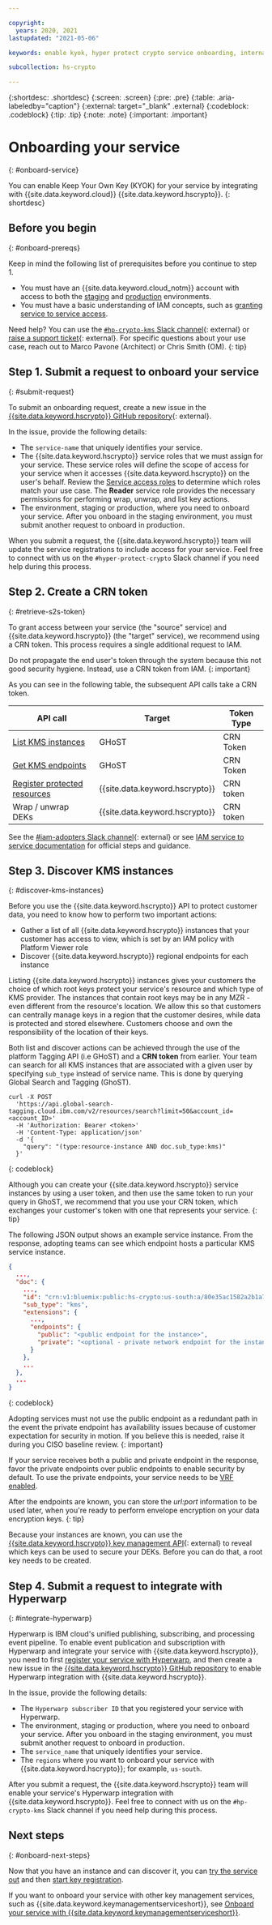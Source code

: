 ```yaml
---

copyright:
  years: 2020, 2021
lastupdated: "2021-05-06"

keywords: enable kyok, hyper protect crypto service onboarding, internal, kyok, onboard service, crn token

subcollection: hs-crypto

---
```


{:shortdesc: .shortdesc}
{:screen: .screen}
{:pre: .pre}
{:table: .aria-labeledby="caption"}
{:external: target="_blank" .external}
{:codeblock: .codeblock}
{:tip: .tip}
{:note: .note}
{:important: .important}

# Onboarding your service
{: #onboard-service}

You can enable Keep Your Own Key (KYOK) for your service by integrating with {{site.data.keyword.cloud}} {{site.data.keyword.hscrypto}}.
{: shortdesc}

## Before you begin
{: #onboard-prereqs}

Keep in mind the following list of prerequisites before you continue to step 1.
- You must have an {{site.data.keyword.cloud_notm}} account with access to both the
[staging](https://test.cloud.ibm.com/) and [production](https://cloud.ibm.com/)
environments.
- You must have a basic understanding of IAM concepts, such as
[granting service to service access](/docs/get-coding?topic=get-coding-servicetoservice).

Need help? You can use the
[`#hp-crypto-kms` Slack channel](https://app.slack.com/client/T02J3DPUE/CFFC7M3B3){: external}
or
[raise a support ticket](https://github.ibm.com/ZaaS/zcrypto-support-tickets/issues/new){: external}.
For specific questions about your use case, reach out to Marco Pavone (Architect)
or Chris Smith (OM).
{: tip}

## Step 1. Submit a request to onboard your service
{: #submit-request}

To submit an onboarding request, create a new issue in the
[{{site.data.keyword.hscrypto}} GitHub repository](https://github.ibm.com/ZaaS/zcrypto-backlog/issues/new?template=onboard-request.md){: external}.

In the issue, provide the following details:
- The `service-name` that uniquely identifies your service.
- The {{site.data.keyword.hscrypto}} service roles that we must
assign for your service. These service roles will define the scope of access for
your service when it accesses {{site.data.keyword.hscrypto}} on
the user's behalf. Review the
[Service access roles](/docs/hs-crypto?topic=hs-crypto-manage-access#service-access-roles)
to determine which roles match your use case. The **Reader** service role provides the necessary permissions for
performing wrap, unwrap, and list key actions.
- The environment, staging or production, where you need to onboard your
service. After you onboard in the staging environment, you must submit another
request to onboard in production.

When you submit a request, the {{site.data.keyword.hscrypto}}
team will update the service registrations to include access for your service.
Feel free to connect with us on the `#hyper-protect-crypto` Slack channel if you need
help during this process.

## Step 2. Create a CRN token
{: #retrieve-s2s-token}

To grant access between your service (the "source" service) and
{{site.data.keyword.hscrypto}} (the "target" service), we
recommend using a CRN token. This process requires a single additional request
to IAM.

Do not propagate the end user's token through the system because this not good
security hygiene. Instead, use a CRN token from IAM.
{: important}

As you can see in the following table, the subsequent API calls take a CRN token.

API call | Target | Token Type
---- | ---- | ----
[List KMS instances](#discover-kms-instances) | GHoST | CRN Token
[Get KMS endpoints](#discover-kms-instances) | GHoST | CRN Token
[Register protected resources](/docs/hs-crypto?topic=hs-crypto-register-protected-resources) | {{site.data.keyword.hscrypto}} | CRN token
Wrap / unwrap DEKs | {{site.data.keyword.hscrypto}} | CRN token

See the
[#iam-adopters Slack channel](https://ibm-cloudplatform.slack.com/archives/C0NLB2W3B/p1516206027000901){: external}
or see
[IAM service to service documentation](/docs/get-coding?topic=get-coding-servicetoservice)
for official steps and guidance.

## Step 3. Discover KMS instances
{: #discover-kms-instances}

Before you use the {{site.data.keyword.hscrypto}} API to protect customer data, you need to know how to perform two important actions:
- Gather a list of all {{site.data.keyword.hscrypto}} instances
that your customer has access to view, which is set by an IAM policy with
Platform Viewer role
- Discover {{site.data.keyword.hscrypto}} regional endpoints
for each instance

Listing {{site.data.keyword.hscrypto}} instances gives your
customers the choice of which root keys protect your service's resource and
which type of KMS provider. The instances that contain root keys may be in any
MZR - even different from the resource's location. We allow this so that
customers can centrally manage keys in a region that the customer desires, while
data is protected and stored elsewhere. Customers choose and own the
responsibility of the location of their keys.

Both list and discover actions can be achieved through the use of the platform
Tagging API (i.e GHoST) and a **CRN token** from earlier. Your team can search
for all KMS instances that are associated with a given user by specifying
`sub_type` instead of service name. This is done by querying Global Search and
Tagging (GhoST).

```cURL
curl -X POST
  'https://api.global-search-tagging.cloud.ibm.com/v2/resources/search?limit=50&account_id=<account_ID>'
  -H 'Authorization: Bearer <token>'
  -H 'Content-Type: application/json'
  -d '{
    "query": "(type:resource-instance AND doc.sub_type:kms)"
  }'
```
{: codeblock}

Although you can create your {{site.data.keyword.hscrypto}}
service instances by using a user token, and then use the same token to run your
query in GhoST, we recommend that you use your CRN token, which exchanges your
customer's token with one that represents your service.
{: tip}

The following JSON output shows an example service instance. From the response,
adopting teams can see which endpoint hosts a particular KMS service instance.

```json
{
  ...,
  "doc": {
    ...,
    "id": "crn:v1:bluemix:public:hs-crypto:us-south:a/80e35ac1582a2b1a7b633e6107f9295a:67be47c6-cac0-415d-b298-0e6d45d6cb51::",
    "sub_type": "kms",
    "extensions": {
      ...,
      "endpoints": {
        "public": "<public endpoint for the instance>",
        "private": "<optional - private network endpoint for the instance>"
      }
    },
    ...
  },
  ...
}
```
{: codeblock}

Adopting services must not use the public endpoint as a redundant path in the
event the private endpoint has availability issues because of customer
expectation for security in motion. If you believe this is needed, raise
it during you CISO baseline review.
{: important}

If your service receives both a public and private endpoint in the response,
favor the private endpoints over public endpoints to enable security by default.
To use the private endpoints, your service needs to be
[VRF enabled](/docs/direct-link?topic=direct-link-overview-of-virtual-routing-and-forwarding-vrf-on-ibm-cloud).

After the endpoints are known, you can store the _url:port_ information to be
used later, when you're ready to perform envelope encryption on your data
encryption keys.
{: tip}

Because your instances are known, you can use the
[{{site.data.keyword.hscrypto}} key management API](https://cloud.ibm.com/apidocs/hs-cryptot#list-keys){: external} to reveal
which keys can be used to secure your DEKs. Before you can do that, a root key
needs to be created.

## Step 4. Submit a request to integrate with Hyperwarp
{: #integrate-hyperwarp}

Hyperwarp is IBM cloud's unified publishing, subscribing, and processing event pipeline. To enable event publication and subscription with Hyperwarp and integrate your service with {{site.data.keyword.hscrypto}}, you need to first [register your service with Hyperwarp](/docs/get-coding?topic=get-coding-hyperwarp#hyperwarp-registration), and then create a new issue in the
[{{site.data.keyword.hscrypto}} GitHub repository](https://github.ibm.com/ZaaS/zcrypto-backlog/issues/new?template=hyperwarp-onboard-request.md) to enable Hyperwarp integration with {{site.data.keyword.hscrypto}}.

In the issue, provide the following details:
  - The `Hyperwarp subscriber ID` that you registered your service with Hyperwarp.
  - The environment, staging or production, where you need to onboard your
  service. After you onboard in the staging environment, you must submit another
  request to onboard in production.
  - The `service_name` that uniquely identifies your service.
  - The `regions` where you want to onboard your service with {{site.data.keyword.hscrypto}}; for example, `us-south`.

  After you submit a request, the {{site.data.keyword.hscrypto}}
  team will enable your service's Hyperwarp integration with {{site.data.keyword.hscrypto}}.
  Feel free to connect with us on the `#hp-crypto-kms` Slack channel if you need
  help during this process.

## Next steps
{: #onboard-next-steps}

Now that you have an instance and can discover it, you can [try the service out](/docs/hs-crypto?topic=hs-crypto-get-started) and then [start key registration](/docs/hs-crypto?topic=hs-crypto-register-protected-resources).

If you want to onboard your service with other key management services, such as {{site.data.keyword.keymanagementserviceshort}}, see [Onboard your service with {{site.data.keyword.keymanagementserviceshort}}](/docs/key-protect?topic=key-protect-onboard-service).
